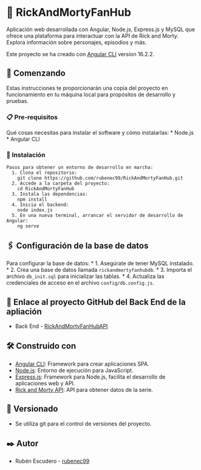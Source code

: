 # 🌌 RickAndMortyFanHub

Aplicación web desarrollada con Angular, Node.js, Express.js y MySQL que ofrece una plataforma para interactuar con la API de Rick and Morty. Explora información sobre personajes, episodios y más.

Este proyecto se ha creado con [Angular CLI](https://github.com/angular/angular-cli) version 16.2.2.

## 🚀 Comenzando 

Estas instrucciones te proporcionarán una copia del proyecto en funcionamiento en tu máquina local para propósitos de desarrollo y pruebas.

  ### 📋 Pre-requisitos 

  Qué cosas necesitas para instalar el software y cómo instalarlas:
    * Node.js
    * Angular CLI

  ### 🔧 Instalación 
  
    Pasos para obtener un entorno de desarrollo en marcha:
      1. Clona el repositorio:
        git clone https://github.com/rubenec99/RickAndMortyFanHub.git
      2. Accede a la carpeta del proyecto:
        cd RickAndMortyFanHub
      3. Instala las dependencias:
        npm install
      4. Inicia el backend:
        node index.js
      5. En una nueva terminal, arrancar el servidor de desarrollo de Angular:
        ng serve

## 🖇️ Configuración de la base de datos 
  Para configurar la base de datos:
    * 1. Asegúrate de tener MySQL instalado.
    * 2. Crea una base de datos llamada `rickandmortyfanhubdb`.
    * 3. Importa el archivo `db_init.sql` para inicializar las tablas.
    * 4. Actualiza las credenciales de acceso en el archivo `config/db.config.js`.

## 🔗 Enlace al proyecto GitHub del Back End de la apliación 
* Back End - [RickAndMortyFanHubAPI](https://github.com/rubenec99/RickAndMortyFanHubAPI)

## 🛠️ Construido con 
  * [Angular CLI](https://github.com/angular/angular-cli): Framework para crear aplicaciones SPA.
  * [Node.js](https://github.com/nodejs): Entorno de ejecución para JavaScript.
  * [Express.js](https://expressjs.com/): Framework para Node.js, facilita el desarrollo de aplicaciones web y API.
  * [Rick and Morty API](https://rickandmortyapi.com/): API para obtener datos de la serie.

## 📌 Versionado 
* Se utiliza git para el control de versiones del proyecto.

## ✒️ Autor 
* Rubén Escudero - [rubenec99](https://github.com/rubenec99)

